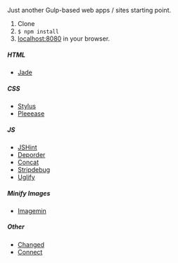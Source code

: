 Just another Gulp-based web apps / sites starting point.

1. Clone
2. `$ npm install`
3. [localhost:8080](http://localhost:8080/) in your browser.

##### HTML

- [Jade](https://github.com/jadejs/jade)

##### CSS

- [Stylus](https://github.com/stylus/stylusl)
- [Pleeease](https://github.com/iamvdo/pleeease)

##### JS

- [JSHint](https://github.com/jshint/jshint)
- [Deporder](https://github.com/mkleehammer/gulp-deporder)
- [Concat](https://github.com/wearefractal/gulp-concat)
- [Stripdebug](https://github.com/sindresorhus/strip-debug)
- [Uglify](https://github.com/terinjokes/gulp-uglify)

##### Minify Images

- [Imagemin](https://github.com/imagemin/imagemin)

##### Other

- [Changed](https://github.com/sindresorhus/gulp-changed)
- [Connect](https://github.com/avevlad/gulp-connect)